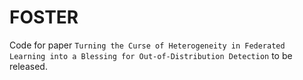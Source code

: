 # FOSTER
Code for paper ``Turning the Curse of Heterogeneity in Federated Learning into a Blessing for Out-of-Distribution Detection`` to be released.
